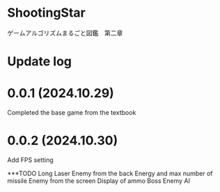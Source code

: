 # ShootingStar
ゲームアルゴリズムまるごと図鑑　第二章

# Update log

# 0.0.1 (2024.10.29)
Completed the base game from the textbook

# 0.0.2 (2024.10.30)
Add FPS setting


***TODO
Long Laser
Enemy from the back
Energy and max number of missile
Enemy from the screen
Display of ammo
Boss
Enemy AI